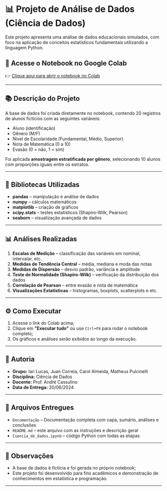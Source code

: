 
# 📊 Projeto de Análise de Dados (Ciência de Dados)

Este projeto apresenta uma análise de dados educacionais simulados, com foco na aplicação de conceitos estatísticos fundamentais utilizando a linguagem Python.

## 📎 Acesse o Notebook no Google Colab

👉 [Clique aqui para abrir o notebook no Colab](https://colab.research.google.com/drive/1YBGK0pBk4LDdyF6254TeLNes5DjWDNcO#scrollTo=yyLwt6ujuVja)

---

## 📚 Descrição do Projeto

A base de dados foi criada diretamente no notebook, contendo 20 registros de alunos fictícios com as seguintes variáveis:

- Aluno (identificação)
- Gênero (M/F)
- Nível de Escolaridade (Fundamental, Médio, Superior)
- Nota de Matemática (0 a 10)
- Evasão (0 = não, 1 = sim)

Foi aplicada **amostragem estratificada por gênero**, selecionando 10 alunos com proporções iguais entre os estratos.

---

## 🧪 Bibliotecas Utilizadas

- **pandas** – manipulação e análise de dados
- **numpy** – cálculos matemáticos
- **matplotlib** – criação de gráficos
- **scipy.stats** – testes estatísticos (Shapiro-Wilk, Pearson)
- **seaborn** – visualização avançada de dados


---

## 📊 Análises Realizadas

1. **Escalas de Medição** – classificação das variáveis em nominal, intervalar, etc.
2. **Medidas de Tendência Central** – média, mediana e moda das notas
3. **Medidas de Dispersão** – desvio padrão, variância e amplitude
4. **Teste de Normalidade (Shapiro-Wilk)** – verificação da distribuição dos dados
5. **Correlação de Pearson** – entre evasão e nota de matemática
6. **Visualizações Estatísticas** – histogramas, boxplots, scatterplots e etc.

---

## ⚙️ Como Executar

1. Acesse o link do Colab acima;
2. Clique em **"Executar tudo"** ou use `Ctrl+F9` para rodar o notebook completo;
3. Os gráficos e análises serão exibidos ao longo da execução.

---

## 👥 Autoria

- **Grupo:** Ian Lucas, Juan Correia, Carol Almeida, Matheus Pulcinelli
- **Disciplina:** Ciência de Dados
- **Docente:** Prof. André Cassulino
- **Data de Entrega:** 20/06/2024

---

## 📝 Arquivos Entregues

- `Documentação` – Documentação completa com capa, sumário, análises e conclusões
- `README.md` – este arquivo com as instruções e descrição geral
- `Ciencia_de_dados.ipynb` – código Python com todas as etapas


---

## 📌 Observações

- A base de dados é fictícia e foi gerada no próprio notebook;
- Este projeto foi desenvolvido para fins acadêmicos e demonstração de conhecimentos em estatística e programação.

---
